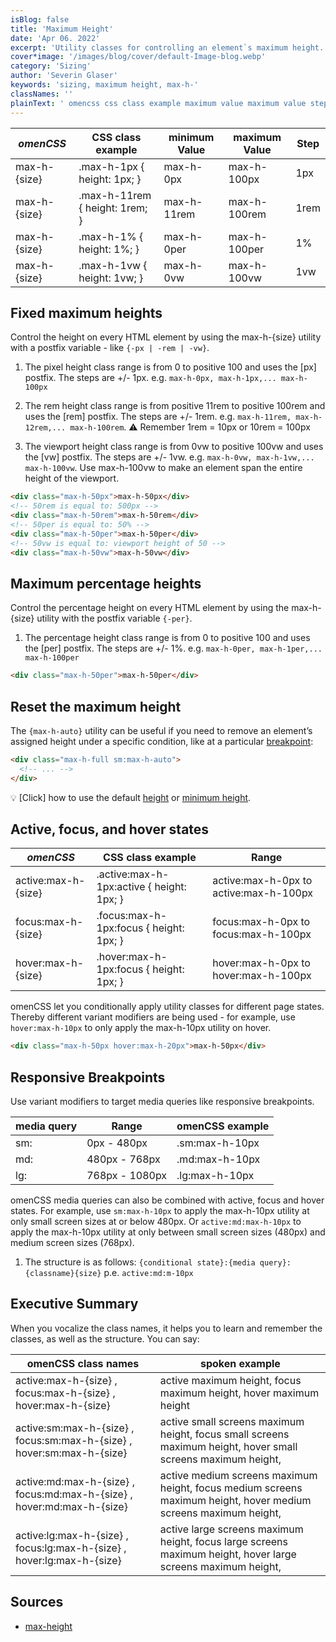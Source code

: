 ```yaml
---
isBlog: false
title: 'Maximum Height'
date: 'Apr 06. 2022'
excerpt: 'Utility classes for controlling an element`s maximum height.'
cover*image: '/images/blog/cover/default-Image-blog.webp'
category: 'Sizing'
author: 'Severin Glaser'
keywords: 'sizing, maximum height, max-h-'
classNames: ''
plainText: ' omencss css class example maximum value maximum value step max-h size max-h-1px height: 1px; max-h-0px max-h-100px 1px max-h size max-h-11rem height: 1rem; max-h-11rem max-h-100rem 1rem max-h size max-h-1% height: 1%; max-h-0per max-h-100per 1% max-h size max-h-1vw height: 1vw; max-h-0vw max-h-100vw 1vw fixed maximum heights control the height on every html element by using the max-h size utility with a postfix variable like ` -px -rem -vw ` 1 the pixel height class range is from 0 to positive 100 and uses the px postfix the steps are + 1px e g `max-h-0px max-h-1px max-h-100px` 2 the rem height class range is from positive 11rem to positive 100rem and uses the rem postfix the steps are + 1rem e g `max-h-11rem max-h-12rem max-h-100rem` ⚠️ remember 1rem = 10px or 10rem = 100px 3 the viewport height class range is from 0vw to positive 100vw and uses the vw postfix the steps are + 1vw e g `max-h-0vw max-h-1vw max-h-100vw` use max-h-100vw to make an element span the entire height of the viewport  maximum percentage heights control the percentage height on every html element by using the max-h size utility with the postfix variable ` -per ` 1 the percentage height class range is from 0 to positive 100 and uses the per postfix the steps are + 1% e g `max-h-0per max-h-1per max-h-100per`  reset the maximum height the ` max-h-auto ` utility can be useful if you need to remove an element’s assigned height under a specific condition like at a particular breakpoint blog responsive-omencss-breakpoints :  💡 click how to use the default height docs sizing-height or minimum height docs sizing-minimum-height active focus and hover states omencss css class example range active:max-h size active :max-h-1px:active height: 1px; active:max-h-0px to active:max-h-100px focus:max-h size focus :max-h-1px:focus height: 1px; focus:max-h-0px to focus:max-h-100px hover:max-h size hover :max-h-1px:focus height: 1px; hover:max-h-0px to hover:max-h-100px omencss let you conditionally apply utility classes for different page states thereby different variant modifiers are being used for example use `hover:max-h-10px` to only apply the max-h-10px utility on hover  responsive breakpoints use variant modifiers to target media queries like responsive breakpoints media query range omencss example sm: 0px 480px sm:max-h-10px md: 480px 768px md:max-h-10px lg: 768px 1080px lg:max-h-10px omencss media queries can also be combined with active focus and hover states for example use `sm:max-h-10px` to apply the max-h-10px utility at only small screen sizes at or below 480px or `active:md:max-h-10px` to apply the max-h-10px utility at only between small screen sizes 480px and medium screen sizes 768px 1 the structure is as follows: ` conditional state : media query : classname size ` p e `active:md:m-10px` executive summary when you vocalize the class names it helps you to learn and remember the classes as well as the structure you can say: omencss class names spoken example active:max-h size focus:max-h size hover:max-h size active maximum height focus maximum height hover maximum height active:sm:max-h size focus:sm:max-h size hover:sm:max-h size active small screens maximum height focus small screens maximum height hover small screens maximum height active:md:max-h size focus:md:max-h size hover:md:max-h size active medium screens maximum height focus medium screens maximum height hover medium screens maximum height active:lg:max-h size focus:lg:max-h size hover:lg:max-h size active large screens maximum height focus large screens maximum height hover large screens maximum height sources max-height https: developer mozilla org en-us docs web css max-height '
---
```


| _omenCSS_    | CSS class example              | minimum Value | maximum Value | Step |
| ------------ | ------------------------------ | ------------- | ------------- | ---- |
| max-h-{size} | .max-h-1px { height: 1px; }    | max-h-0px     | max-h-100px   | 1px  |
| max-h-{size} | .max-h-11rem { height: 1rem; } | max-h-11rem   | max-h-100rem  | 1rem |
| max-h-{size} | .max-h-1% { height: 1%; }      | max-h-0per    | max-h-100per  | 1%   |
| max-h-{size} | .max-h-1vw { height: 1vw; }    | max-h-0vw     | max-h-100vw   | 1vw  |

## Fixed maximum heights

Control the height on every HTML element by using the max-h-{size} utility with a postfix variable - like `{-px | -rem | -vw}`.

1. The pixel height class range is from 0 to positive 100 and uses the [px] postfix. The steps are +/- 1px. e.g. `max-h-0px, max-h-1px,... max-h-100px`

2. The rem height class range is from positive 11rem to positive 100rem and uses the [rem] postfix. The steps are +/- 1rem. e.g. `max-h-11rem, max-h-12rem,... max-h-100rem`. ⚠️ Remember 1rem = 10px or 10rem = 100px

3. The viewport height class range is from 0vw to positive 100vw and uses the [vw] postfix. The steps are +/- 1vw. e.g. `max-h-0vw, max-h-1vw,... max-h-100vw`. Use max-h-100vw to make an element span the entire height of the viewport.

```html
<div class="max-h-50px">max-h-50px</div>
<!-- 50rem is equal to: 500px -->
<div class="max-h-50rem">max-h-50rem</div>
<!-- 50per is equal to: 50% -->
<div class="max-h-50per">max-h-50per</div>
<!-- 50vw is equal to: viewport height of 50 -->
<div class="max-h-50vw">max-h-50vw</div>
```

## Maximum percentage heights

Control the percentage height on every HTML element by using the max-h-{size} utility with the postfix variable `{-per}`.

1. The percentage height class range is from 0 to positive 100 and uses the [per] postfix. The steps are +/- 1%. e.g. `max-h-0per, max-h-1per,... max-h-100per`

```html
<div class="max-h-50per">max-h-50per</div>
```

## Reset the maximum height

The `{max-h-auto}` utility can be useful if you need to remove an element’s assigned height under a specific condition, like at a particular [breakpoint](/blog/responsive-omencss-breakpoints):

```html
<div class="max-h-full sm:max-h-auto">
  <!-- ... -->
</div>
```

💡 [Click] how to use the default [height](/docs/sizing-height) or [minimum height](/docs/sizing-minimum-height).

## Active, focus, and hover states

| _omenCSS_           | CSS class example                          | Range                                  |
| ------------------- | ------------------------------------------ | -------------------------------------- |
| active:max-h-{size} | .active\:max-h-1px:active { height: 1px; } | active:max-h-0px to active:max-h-100px |
| focus:max-h-{size}  | .focus\:max-h-1px:focus { height: 1px; }   | focus:max-h-0px to focus:max-h-100px   |
| hover:max-h-{size}  | .hover\:max-h-1px:focus { height: 1px; }   | hover:max-h-0px to hover:max-h-100px   |

omenCSS let you conditionally apply utility classes for different page states. Thereby different variant modifiers are being used - for example, use `hover:max-h-10px` to only apply the max-h-10px utility on hover.

```html
<div class="max-h-50px hover:max-h-20px">max-h-50px</div>
```

## Responsive Breakpoints

Use variant modifiers to target media queries like responsive breakpoints.

| media query | Range          | omenCSS example |
| ----------- | -------------- | --------------- |
| sm:         | 0px - 480px    | .sm:max-h-10px  |
| md:         | 480px - 768px  | .md:max-h-10px  |
| lg:         | 768px - 1080px | .lg:max-h-10px  |

omenCSS media queries can also be combined with active, focus and hover states. For example, use `sm:max-h-10px` to apply the max-h-10px utility at only small screen sizes at or below 480px. Or `active:md:max-h-10px` to apply the max-h-10px utility at only between small screen sizes (480px) and medium screen sizes (768px).

1. The structure is as follows: `{conditional state}:{media query}:{classname}{size}` p.e. `active:md:m-10px`

## Executive Summary

When you vocalize the class names, it helps you to learn and remember the classes, as well as the structure. You can say:

| omenCSS class names                                                    | spoken example                                                                                                  |
| ---------------------------------------------------------------------- | --------------------------------------------------------------------------------------------------------------- |
| active:max-h-{size} , focus:max-h-{size} , hover:max-h-{size}          | active maximum height, focus maximum height, hover maximum height                                               |
| active:sm:max-h-{size} , focus:sm:max-h-{size} , hover:sm:max-h-{size} | active small screens maximum height, focus small screens maximum height, hover small screens maximum height,    |
| active:md:max-h-{size} , focus:md:max-h-{size} , hover:md:max-h-{size} | active medium screens maximum height, focus medium screens maximum height, hover medium screens maximum height, |
| active:lg:max-h-{size} , focus:lg:max-h-{size} , hover:lg:max-h-{size} | active large screens maximum height, focus large screens maximum height, hover large screens maximum height,    |

## Sources

- [max-height](https://developer.mozilla.org/en-US/docs/Web/CSS/max-height)
